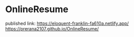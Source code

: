 # OnlineResume
published link: https://eloquent-franklin-fa610a.netlify.app/
                https://prerana2107.github.io/OnlineResume/
